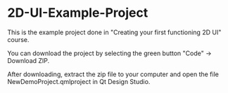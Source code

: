 # 2D-UI-Example-Project

This is the example project done in "Creating your first functioning 2D UI" course.

You can download the project by selecting the green button "Code" -> Download ZIP.

After downloading, extract the zip file to your computer and open the file NewDemoProject.qmlproject in Qt Design Studio.
